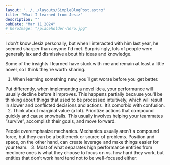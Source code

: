 ```yaml
---
layout: "../../layouts/SimpleBlogPost.astro"
title: "What I learned from Jesiz"
description: ""
pubDate: "Mar 11 2024"
# heroImage: "/placeholder-hero.jpg"
---
```


I don't know Jesiz personally, but when I interacted with him last year, he seemed sharper than anyone I'd met. Surprisingly, lots of people were generally lax and dismissive about his ideas and knowledge.

Some of the insights I learned have stuck with me and remain at least a little novel, so I think they're worth sharing.
 
1. When learning something new, you’ll get worse before you get better.

Put differently, when implementing a novel idea, your performance will usually decline before it improves. This happens partially because you'll be thinking about things that used to be processed intuitively, which will result in slower and conflicted decisions and actions. It’s comorbid with confusion.
 
2. Think about marginal value (a lot). Prioritize actions that compound quickly and cause snowballs. This usually involves helping your teammates “survive”, accomplish their goals, and move forward. 

People overemphasize mechanics. Mechanics usually aren't a compound force, but they can be a bottleneck or source of problems. Position and space, on the other hand, can create leverage and make things easier for your team.
 
3. Most of what separates high performance entities from mediocre ones is what they choose to focus on vs. how hard they work, but entities that don’t work hard tend not to be well-focused either.

